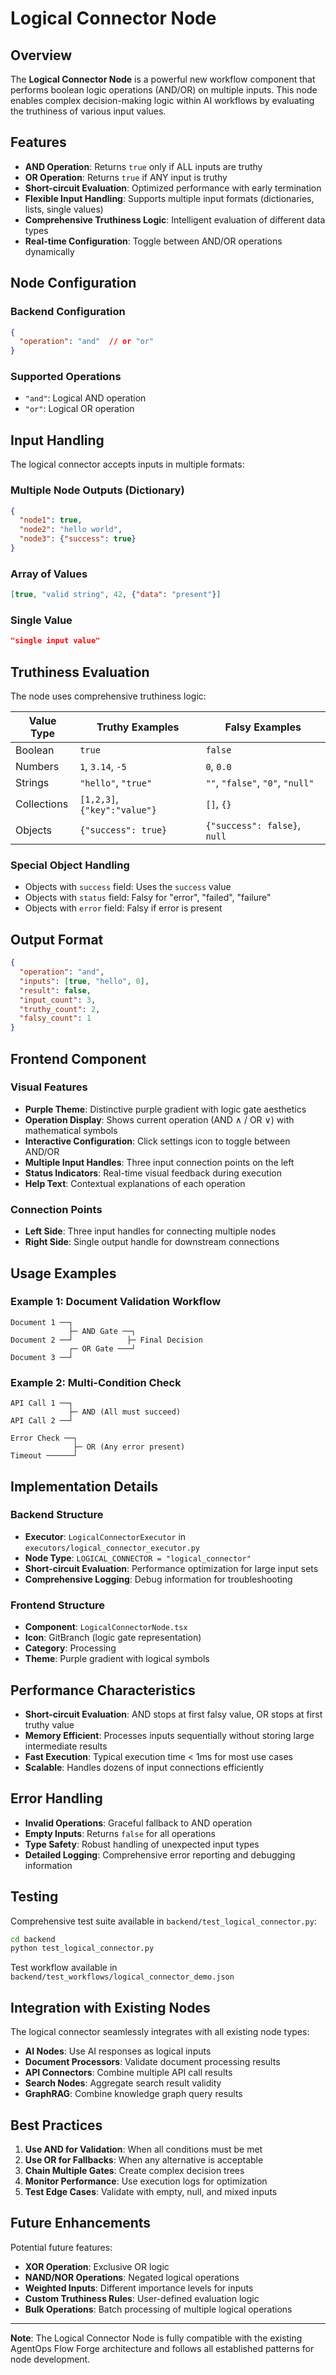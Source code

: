# Logical Connector Node

## Overview

The **Logical Connector Node** is a powerful new workflow component that performs boolean logic operations (AND/OR) on multiple inputs. This node enables complex decision-making logic within AI workflows by evaluating the truthiness of various input values.

## Features

- **AND Operation**: Returns `true` only if ALL inputs are truthy
- **OR Operation**: Returns `true` if ANY input is truthy
- **Short-circuit Evaluation**: Optimized performance with early termination
- **Flexible Input Handling**: Supports multiple input formats (dictionaries, lists, single values)
- **Comprehensive Truthiness Logic**: Intelligent evaluation of different data types
- **Real-time Configuration**: Toggle between AND/OR operations dynamically

## Node Configuration

### Backend Configuration
```json
{
  "operation": "and"  // or "or"
}
```

### Supported Operations
- `"and"`: Logical AND operation
- `"or"`: Logical OR operation

## Input Handling

The logical connector accepts inputs in multiple formats:

### Multiple Node Outputs (Dictionary)
```json
{
  "node1": true,
  "node2": "hello world",
  "node3": {"success": true}
}
```

### Array of Values
```json
[true, "valid string", 42, {"data": "present"}]
```

### Single Value
```json
"single input value"
```

## Truthiness Evaluation

The node uses comprehensive truthiness logic:

| Value Type | Truthy Examples | Falsy Examples |
|------------|-----------------|----------------|
| Boolean | `true` | `false` |
| Numbers | `1`, `3.14`, `-5` | `0`, `0.0` |
| Strings | `"hello"`, `"true"` | `""`, `"false"`, `"0"`, `"null"` |
| Collections | `[1,2,3]`, `{"key":"value"}` | `[]`, `{}` |
| Objects | `{"success": true}` | `{"success": false}`, `null` |

### Special Object Handling
- Objects with `success` field: Uses the `success` value
- Objects with `status` field: Falsy for "error", "failed", "failure"
- Objects with `error` field: Falsy if error is present

## Output Format

```json
{
  "operation": "and",
  "inputs": [true, "hello", 0],
  "result": false,
  "input_count": 3,
  "truthy_count": 2,
  "falsy_count": 1
}
```

## Frontend Component

### Visual Features
- **Purple Theme**: Distinctive purple gradient with logic gate aesthetics
- **Operation Display**: Shows current operation (AND ∧ / OR ∨) with mathematical symbols
- **Interactive Configuration**: Click settings icon to toggle between AND/OR
- **Multiple Input Handles**: Three input connection points on the left
- **Status Indicators**: Real-time visual feedback during execution
- **Help Text**: Contextual explanations of each operation

### Connection Points
- **Left Side**: Three input handles for connecting multiple nodes
- **Right Side**: Single output handle for downstream connections

## Usage Examples

### Example 1: Document Validation Workflow
```
Document 1 ──┐
             ├─ AND Gate ──┐
Document 2 ──┘            ├─ Final Decision
             ┌─ OR Gate ───┘
Document 3 ──┘
```

### Example 2: Multi-Condition Check
```
API Call 1 ──┐
             ├─ AND (All must succeed)
API Call 2 ──┘

Error Check ──┐
              ├─ OR (Any error present)
Timeout ──────┘
```

## Implementation Details

### Backend Structure
- **Executor**: `LogicalConnectorExecutor` in `executors/logical_connector_executor.py`
- **Node Type**: `LOGICAL_CONNECTOR = "logical_connector"`
- **Short-circuit Evaluation**: Performance optimization for large input sets
- **Comprehensive Logging**: Debug information for troubleshooting

### Frontend Structure
- **Component**: `LogicalConnectorNode.tsx`
- **Icon**: GitBranch (logic gate representation)
- **Category**: Processing
- **Theme**: Purple gradient with logical symbols

## Performance Characteristics

- **Short-circuit Evaluation**: AND stops at first falsy value, OR stops at first truthy value
- **Memory Efficient**: Processes inputs sequentially without storing large intermediate results
- **Fast Execution**: Typical execution time < 1ms for most use cases
- **Scalable**: Handles dozens of input connections efficiently

## Error Handling

- **Invalid Operations**: Graceful fallback to AND operation
- **Empty Inputs**: Returns `false` for all operations
- **Type Safety**: Robust handling of unexpected input types
- **Detailed Logging**: Comprehensive error reporting and debugging information

## Testing

Comprehensive test suite available in `backend/test_logical_connector.py`:

```bash
cd backend
python test_logical_connector.py
```

Test workflow available in `backend/test_workflows/logical_connector_demo.json`

## Integration with Existing Nodes

The logical connector seamlessly integrates with all existing node types:

- **AI Nodes**: Use AI responses as logical inputs
- **Document Processors**: Validate document processing results
- **API Connectors**: Combine multiple API call results
- **Search Nodes**: Aggregate search result validity
- **GraphRAG**: Combine knowledge graph query results

## Best Practices

1. **Use AND for Validation**: When all conditions must be met
2. **Use OR for Fallbacks**: When any alternative is acceptable
3. **Chain Multiple Gates**: Create complex decision trees
4. **Monitor Performance**: Use execution logs for optimization
5. **Test Edge Cases**: Validate with empty, null, and mixed inputs

## Future Enhancements

Potential future features:
- **XOR Operation**: Exclusive OR logic
- **NAND/NOR Operations**: Negated logical operations
- **Weighted Inputs**: Different importance levels for inputs
- **Custom Truthiness Rules**: User-defined evaluation logic
- **Bulk Operations**: Batch processing of multiple logical operations

---

**Note**: The Logical Connector Node is fully compatible with the existing AgentOps Flow Forge architecture and follows all established patterns for node development. 